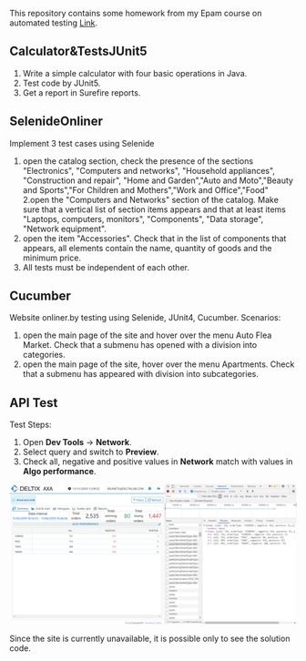 This repository contains some homework from my Epam course on automated testing [Link](https://www.it-academy.by/course/java-test-automation-engineer-by-epam/at1-qa-automation-with-java/).


## Calculator&TestsJUnit5

1. Write a simple calculator with four basic operations in Java. 
2. Test code by JUnit5.
3. Get a report in Surefire reports. 


## SelenideOnliner

Implement 3 test cases using Selenide
1. open the catalog section, check the presence of the sections "Electronics", "Computers and networks", "Household appliances", "Construction and repair",
"Home and Garden","Auto and Moto","Beauty and Sports","For Children and Mothers","Work and Office","Food"
2.open the "Computers and Networks" section of the catalog. Make sure that a vertical list of section items appears and that at least
items "Laptops, computers, monitors", "Components", "Data storage", "Network equipment".
3. open the item "Accessories". Check that in the list of components that appears, all elements contain the name, quantity of goods and the minimum price.
4. All tests must be independent of each other.

## Cucumber

Website onliner.by testing using Selenide, JUnit4, Cucumber. 
  Scenarios:
1. open the main page of the site and hover over the menu Auto Flea Market. Check that a submenu has opened with a division into categories.
2. open the main page of the site, hover over the menu Apartments. Check that a submenu has appeared with division into subcategories.



## API Test

  Test Steps:
1. Open **Dev Tools** -> **Network**.
2. Select query and switch to **Preview**.
3. Check all, negative and positive values in **Network** match with values in **Algo performance**.  

![Algo Performance](Images/AlgoPerformance.png)  

Since the site is currently unavailable, it is possible only to see the solution code.

